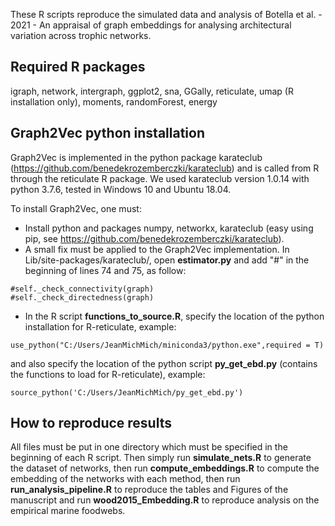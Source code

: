 These R scripts reproduce the simulated data and analysis of Botella et al. - 2021 - An appraisal of graph embeddings for analysing architectural variation across trophic networks.

## Required R packages

igraph, network, intergraph, ggplot2, sna, GGally, reticulate, umap (R installation only), moments, randomForest, energy

## Graph2Vec python installation

Graph2Vec is implemented in the python package karateclub (https://github.com/benedekrozemberczki/karateclub) and is called from R through the reticulate R package. We used karateclub version 1.0.14 with python 3.7.6, tested in Windows 10 and Ubuntu 18.04.

To install Graph2Vec, one must:
- Install python and packages numpy, networkx, karateclub (easy using pip, see https://github.com/benedekrozemberczki/karateclub).
- A small fix must be applied to the Graph2Vec implementation. In Lib/site-packages/karateclub/, open **estimator.py** and add "#" in the beginning of lines 74 and 75, as follow:
```
#self._check_connectivity(graph)
#self._check_directedness(graph)
```
- In the R script **functions_to_source.R**, specify the location of the python installation for R-reticulate, example:
```
use_python("C:/Users/JeanMichMich/miniconda3/python.exe",required = T)
```
and also specify the location of the python script **py_get_ebd.py** (contains the functions to load for R-reticulate), example:
```
source_python('C:/Users/JeanMichMich/py_get_ebd.py')
```

## How to reproduce results

All files must be put in one directory which must be specified in the beginning of each R script. Then simply run **simulate_nets.R** to generate the dataset of networks, then run **compute_embeddings.R** to compute the embedding of the networks with each method, then run **run_analysis_pipeline.R** to reproduce the tables and Figures of the manuscript and run **wood2015_Embedding.R** to reproduce analysis on the empirical marine foodwebs.
